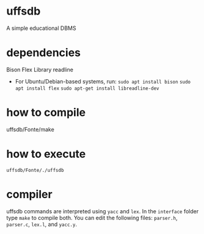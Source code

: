 # uffsdb
A simple educational DBMS

# dependencies
 Bison
 Flex
 Library readline

 - For Ubuntu/Debian-based systems, run:
 ```sudo apt install bison```
 ```sudo apt install flex```
 ```sudo apt-get install libreadline-dev```

# how to compile
 uffsdb/Fonte/make

# how to execute
 `uffsdb/Fonte/./uffsdb`
 
# compiler
 uffsdb commands are interpreted using `yacc` and `lex`.
 In the `interface` folder type `make` to compile both.
 You can edit the following files: `parser.h`, `parser.c`, `lex.l`, and `yacc.y`.
